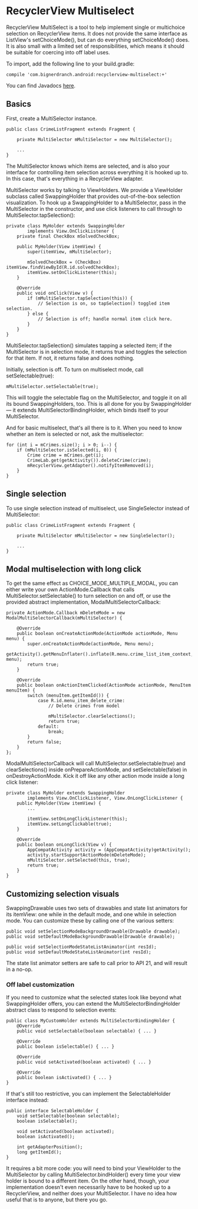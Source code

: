 RecyclerView Multiselect
========================

RecyclerView MultiSelect is a tool to help implement single or multichoice selection on RecyclerView items. It does not provide the same interface as ListView's setChoiceMode(), but can do everything setChoiceMode() does. It is also small with a limited set of responsibilities, which means it should be suitable for coercing into off label uses.

To import, add the following line to your build.gradle:

    compile 'com.bignerdranch.android:recyclerview-multiselect:+'

You can find Javadocs [here](http://bignerdranch.github.io/recyclerview-multiselect/javadocs/).

## Basics

First, create a MultiSelector instance. 

    public class CrimeListFragment extends Fragment {

        private MultiSelector mMultiSelector = new MultiSelector();

        ...
    }

The MultiSelector knows which items are selected, and is also your interface for controlling item selection across everything it is hooked up to. In this case, that's everything in a RecyclerView adapter.

MultiSelector works by talking to ViewHolders. We provide a ViewHolder subclass called SwappingHolder that provides out-of-the-box selection visualization. To hook up a SwappingHolder to a MultiSelector, pass in the MultiSelector in the constructor, and use click listeners to call through to MultiSelector.tapSelection():

    private class MyHolder extends SwappingHolder
            implements View.OnClickListener {
        private final CheckBox mSolvedCheckBox;

        public MyHolder(View itemView) {
            super(itemView, mMultiSelector);

            mSolvedCheckBox = (CheckBox) itemView.findViewById(R.id.solvedCheckBox);
            itemView.setOnClickListener(this);
        }

        @Override
        public void onClick(View v) {
            if (mMultiSelector.tapSelection(this)) {
                // Selection is on, so tapSelection() toggled item selection.
            } else {
                // Selection is off; handle normal item click here.
            }
        }
    }

MultiSelector.tapSelection() simulates tapping a selected item; if the MultiSelector is in selection mode, it returns true and toggles the selection for that item. If not, it returns false and does nothing.

Initially, selection is off. To turn on multiselect mode, call setSelectable(true):

    mMultiSelector.setSelectable(true);

This will toggle the selectable flag on the MultiSelector, and toggle it on all its bound SwappingHolders, too. This is all done for you by SwappingHolder — it extends MultiSelectorBindingHolder, which binds itself to your MultiSelector.

And for basic multiselect, that's all there is to it. When you need to know whether an item is selected or not, ask the multiselector:

    for (int i = mCrimes.size(); i > 0; i--) {
        if (mMultiSelector.isSelected(i, 0)) {
            Crime crime = mCrimes.get(i);
            CrimeLab.get(getActivity()).deleteCrime(crime);
            mRecyclerView.getAdapter().notifyItemRemoved(i);
        }
    }

## Single selection

To use single selection instead of multiselect, use SingleSelector instead of MultiSelector:

    public class CrimeListFragment extends Fragment {

        private MultiSelector mMultiSelector = new SingleSelector();

        ...
    }

## Modal multiselection with long click

To get the same effect as CHOICE\_MODE\_MULTIPLE\_MODAL, you can either write your own ActionMode.Callback that calls MultiSelector.setSelectable() to turn selection on and off, or use the provided abstract implementation, ModalMultiSelectorCallback:

    private ActionMode.Callback mDeleteMode = new ModalMultiSelectorCallback(mMultiSelector) {

        @Override
        public boolean onCreateActionMode(ActionMode actionMode, Menu menu) {
            super.onCreateActionMode(actionMode, Menu menu);
	     getActivity().getMenuInflater().inflate(R.menu.crime_list_item_context, menu);
            return true;
        }

        @Override
        public boolean onActionItemClicked(ActionMode actionMode, MenuItem menuItem) {
            switch (menuItem.getItemId()) {
                case R.id.menu_item_delete_crime:
                    // Delete crimes from model

                    mMultiSelector.clearSelections();
                    return true;
                default:
                    break;
            }
            return false;
        }
    };

ModalMultiSelectorCallback will call MultiSelector.setSelectable(true) and clearSelections() inside onPrepareActionMode, and setSelectable(false) in onDestroyActionMode. Kick it off like any other action mode inside a long click listener:

    private class MyHolder extends SwappingHolder
            implements View.OnClickListener, View.OnLongClickListener {
        public MyHolder(View itemView) {
            ...

            itemView.setOnLongClickListener(this);
            itemView.setLongClickable(true);
        }

        @Override
        public boolean onLongClick(View v) {
            AppCompatActivity activity = (AppCompatActivity)getActivity();
            activity.startSupportActionMode(mDeleteMode);
            mMultiSelector.setSelected(this, true);
            return true;
        }
    }

## Customizing selection visuals 

SwappingDrawable uses two sets of drawables and state list animators for its itemView: one while in the default mode, and one while in selection mode. You can customize these by calling one of the various setters:

    public void setSelectionModeBackgroundDrawable(Drawable drawable);
    public void setDefaultModeBackgroundDrawable(Drawable drawable);

    public void setSelectionModeStateListAnimator(int resId);
    public void setDefaultModeStateListAnimator(int resId);

The state list animator setters are safe to call prior to API 21, and will result in a no-op.

### Off label customization

If you need to customize what the selected states look like beyond what SwappingHolder offers, you can extend the MultiSelectorBindingHolder abstract class to respond to selection events:

    public class MyCustomHolder extends MultiSelectorBindingHolder {
        @Override
        public void setSelectable(boolean selectable) { ... }

        @Override
        public boolean isSelectable() { ... }

        @Override
        public void setActivated(boolean activated) { ... }

        @Override
        public boolean isActivated() { ... }
    }

If that's still too restrictive, you can implement the SelectableHolder interface instead:

    public interface SelectableHolder {
        void setSelectable(boolean selectable);
        boolean isSelectable();

        void setActivated(boolean activated);
        boolean isActivated();

        int getAdapterPosition();
        long getItemId();
    }

It requires a bit more code: you will need to bind your ViewHolder to the MultiSelector by calling MultiSelector.bindHolder() every time your view holder is bound to a different item. On the other hand, though, your implementation doesn't even necessarily have to be hooked up to a RecyclerView, and neither does your MultiSelector. I have no idea how useful that is to anyone, but there you go.
